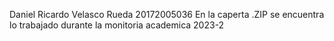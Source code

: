 Daniel Ricardo Velasco Rueda
20172005036
En la caperta .ZIP se encuentra lo trabajado durante la monitoria academica 2023-2
